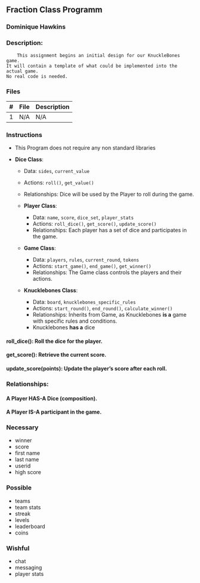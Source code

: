 ## Fraction Class Programm
### Dominique Hawkins
### Description: 
		This assignment begins an initial design for our KnuckleBones game.
    It will contain a template of what could be implemented into the actual game.
    No real code is needed.
### Files
|   #   | File     | Description                      |
| :---: | -------- | -------------------------------- |
|   1   |    N/A   | N/A |
### Instructions
- This Program does not require any non standard libraries

- **Dice Class**: 
     - Data: `sides`, `current_value`
     - Actions: `roll()`, `get_value()`
     - Relationships: Dice will be used by the Player to roll during the game.
   
   - **Player Class**:
     - Data: `name`, `score`, `dice_set`, `player_stats`
     - Actions: `roll_dice()`, `get_score()`, `update_score()`
     - Relationships: Each player has a set of dice and participates in the game.
   
   - **Game Class**:
     - Data: `players`, `rules`, `current_round`, `tokens`
     - Actions: `start_game()`, `end_game()`, `get_winner()`
     - Relationships: The Game class controls the players and their actions.

   - **Knucklebones Class**:
     - Data: `board`, `knucklebones_specific_rules`
     - Actions: `start_round()`, `end_round()`, `calculate_winner()`
     - Relationships: Inherits from Game, as Knucklebones **is a** game with specific rules and conditions.
     - Knucklebones **has a** dice
     
#### roll_dice(): Roll the dice for the player.
#### get_score(): Retrieve the current score.
#### update_score(points): Update the player’s score after each roll.

### Relationships:

#### A Player HAS-A Dice (composition).
#### A Player IS-A participant in the game.

   

### Necessary
- winner
- score
- first name
- last name
- userid
- high score
### Possible
- teams
- team stats
- streak
- levels
- leaderboard
- coins
### Wishful
- chat
- messaging
- player stats
